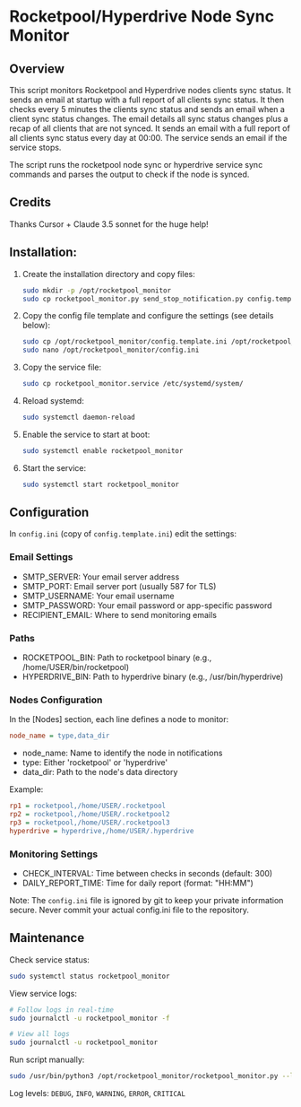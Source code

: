 # Rocketpool/Hyperdrive Node Sync Monitor
## Overview
This script monitors Rocketpool and Hyperdrive nodes clients sync status.
It sends an email at startup with a full report of all clients sync status.
It then checks every 5 minutes the clients sync status and sends an email when a client sync status changes. The email details all sync status changes plus a recap of all clients that are not synced.
It sends an email with a full report of all clients sync status every day at 00:00.
The service sends an email if the service stops.

The script runs the rocketpool node sync or hyperdrive service sync commands and parses the output to check if the node is synced.

## Credits
Thanks Cursor + Claude 3.5 sonnet for the huge help!

## Installation:
1. Create the installation directory and copy files:
   ```bash
   sudo mkdir -p /opt/rocketpool_monitor
   sudo cp rocketpool_monitor.py send_stop_notification.py config.template.ini /opt/rocketpool_monitor/
   ```
2. Copy the config file template and configure the settings (see details below):
   ```bash
   sudo cp /opt/rocketpool_monitor/config.template.ini /opt/rocketpool_monitor/config.ini
   sudo nano /opt/rocketpool_monitor/config.ini
   ```
3. Copy the service file:
   ```bash
   sudo cp rocketpool_monitor.service /etc/systemd/system/
   ```
4. Reload systemd:
   ```bash
   sudo systemctl daemon-reload
   ```
5. Enable the service to start at boot:
   ```bash
   sudo systemctl enable rocketpool_monitor
   ```
6. Start the service:
   ```bash
   sudo systemctl start rocketpool_monitor
   ```
## Configuration
In `config.ini` (copy of `config.template.ini`) edit the settings:

### Email Settings
- SMTP_SERVER: Your email server address
- SMTP_PORT: Email server port (usually 587 for TLS)
- SMTP_USERNAME: Your email username
- SMTP_PASSWORD: Your email password or app-specific password
- RECIPIENT_EMAIL: Where to send monitoring emails

### Paths
- ROCKETPOOL_BIN: Path to rocketpool binary (e.g., /home/USER/bin/rocketpool)
- HYPERDRIVE_BIN: Path to hyperdrive binary (e.g., /usr/bin/hyperdrive)

### Nodes Configuration
In the [Nodes] section, each line defines a node to monitor:
```ini
node_name = type,data_dir
```
- node_name: Name to identify the node in notifications
- type: Either 'rocketpool' or 'hyperdrive'
- data_dir: Path to the node's data directory

Example:
```ini
rp1 = rocketpool,/home/USER/.rocketpool
rp2 = rocketpool,/home/USER/.rocketpool2
rp3 = rocketpool,/home/USER/.rocketpool3
hyperdrive = hyperdrive,/home/USER/.hyperdrive
```

### Monitoring Settings
- CHECK_INTERVAL: Time between checks in seconds (default: 300)
- DAILY_REPORT_TIME: Time for daily report (format: "HH:MM")

Note: The `config.ini` file is ignored by git to keep your private information secure. Never commit your actual config.ini file to the repository.

## Maintenance
Check service status:
   ```bash
   sudo systemctl status rocketpool_monitor
   ```
View service logs:
   ```bash
   # Follow logs in real-time
   sudo journalctl -u rocketpool_monitor -f
   
   # View all logs
   sudo journalctl -u rocketpool_monitor
   ```
Run script manually:
```bash
sudo /usr/bin/python3 /opt/rocketpool_monitor/rocketpool_monitor.py --log-level INFO
```
Log levels: `DEBUG`, `INFO`, `WARNING`, `ERROR`, `CRITICAL`



